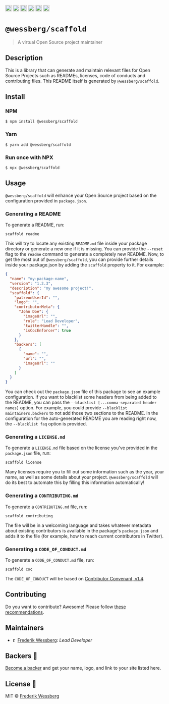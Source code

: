 <a href="https://npmcharts.com/compare/@wessberg/scaffold?minimal=true"><img alt="Downloads per month" src="https://img.shields.io/npm/dm/%40wessberg%2Fscaffold.svg" height="20"></img></a>
<a href="https://david-dm.org/wessberg/scaffold"><img alt="Dependencies" src="https://img.shields.io/david/wessberg/scaffold.svg" height="20"></img></a>
<a href="https://www.npmjs.com/package/@wessberg/scaffold"><img alt="NPM Version" src="https://badge.fury.io/js/%40wessberg%2Fscaffold.svg" height="20"></img></a>
<a href="https://github.com/wessberg/ts-config/graphs/contributors"><img alt="Contributors" src="https://img.shields.io/github/contributors/wessberg%2Fts-config.svg" height="20"></img></a>
<a href="https://opensource.org/licenses/MIT"><img alt="MIT License" src="https://img.shields.io/badge/License-MIT-yellow.svg" height="20"></img></a>
<a href="https://www.patreon.com/bePatron?u=11315442"><img alt="Support on Patreon" src="https://c5.patreon.com/external/logo/become_a_patron_button@2x.png" height="20"></img></a>

# `@wessberg/scaffold`

> A virtual Open Source project maintainer

## Description

This is a library that can generate and maintain relevant files for Open Source Projects such as READMEs, licenses, code of conducts and contributing files.
This README itself is generated by `@wessberg/scaffold`.

## Install

### NPM

```
$ npm install @wessberg/scaffold
```

### Yarn

```
$ yarn add @wessberg/scaffold
```

### Run once with NPX

```
$ npx @wessberg/scaffold
```

## Usage

`@wessberg/scaffold` will enhance your Open Source project based on the configuration provided in `package.json`.

### Generating a README

To generate a README, run:

```
scaffold readme
```

This will try to locate any existing `README.md` file inside your package directory or generate a new one if it is missing.
You can provide the `--reset` flag to the `readme` command to generate a completely new README.
Now, to get the most out of `@wessberg/scaffold`, you can provide further details inside your package.json by adding the `scaffold` property to it.
For example:

```json
{
  "name": "my-package-name",
  "version": "1.2.3",
  "description": "my awesome project!",
  "scaffold": {
    "patreonUserId": "",
    "logo": "",
    "contributorMeta": {
      "John Doe": {
        "imageUrl": "",
        "role": "Lead Developer",
        "twitterHandle": "",
        "isCocEnforcer": true
      }
    },
    "backers": [
      {
        "name": "",
        "url": "",
        "imageUrl": ""
      }
    ]
  }
}
```

You can check out the `package.json` file of this package to see an example configuration.
If you want to blacklist some headers from being added to the README, you can pass the `--blacklist [...comma-separated header names]` option.
For example, you could provide `--blacklist maintainers,backers` to not add those two sections to the README.
In the configuration for the auto-generated README you are reading right now, the `--blacklist faq` option is provided.

### Generating a `LICENSE.md`

To generate a `LICENSE.md` file based on the license you've provided in the `package.json` file, run:

```
scaffold license
```

Many licenses require you to fill out some information such as the year, your name, as well as some details about your project.
`@wessberg/scaffold` will do its best to automate this by filling this information automatically!

### Generating a `CONTRIBUTING.md`

To generate a `CONTRIBUTING.md` file, run:

```
scaffold contributing
```

The file will be in a welcoming language and takes whatever metadata about existing contributors is available in the package's `package.json` and adds it to the file (for example, how to reach current contributors in Twitter).

### Generating a `CODE_OF_CONDUCT.md`

To generate a `CODE_OF_CONDUCT.md` file, run:

```
scaffold coc
```

The `CODE_OF_CONDUCT` will be based on [Contributor Convenant, v1.4](http://contributor-covenant.org/version/1/4/).

## Contributing

Do you want to contribute? Awesome! Please follow [these recommendations](./CONTRIBUTING.md).

## Maintainers

- <a href="https://github.com/wessberg"><img alt="Frederik Wessberg" src="https://avatars2.githubusercontent.com/u/20454213?s=460&v=4" height="11"></img></a> [Frederik Wessberg](https://github.com/wessberg): _Lead Developer_

## Backers 🏅

[Become a backer](https://www.patreon.com/bePatron?u=11315442) and get your name, logo, and link to your site listed here.

## License 📄

MIT © [Frederik Wessberg](https://github.com/wessberg)
